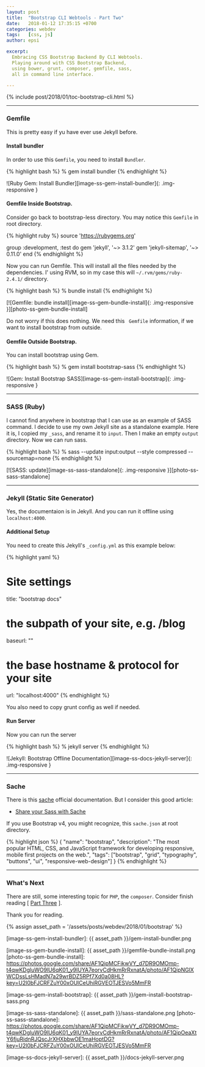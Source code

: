 ```yaml
---
layout: post
title:  "Bootstrap CLI Webtools - Part Two"
date:   2018-01-12 17:35:15 +0700
categories: webdev
tags:   [css, js]
author: epsi

excerpt:
  Embracing CSS Bootstrap Backend By CLI Webtools.
  Playing around with CSS Bootstrap Backend,
  using bower, grunt, composer, gemfile, sass,
  all in command line interface.

---
```


{% include post/2018/01/toc-bootstrap-cli.html %}

-- -- --

### Gemfile

This is pretty easy if yu have ever use Jekyll before.

#### Install bundler

In order to use this <code>Gemfile</code>,
you need to install <code>Bundler</code>.

{% highlight bash %}
% gem install bundler
{% endhighlight %}

![Ruby Gem: Install Bundler][image-ss-gem-install-bundler]{: .img-responsive }

#### Gemfile Inside Bootstrap.

Consider go back to bootstrap-less directory.
You may notice this <code>Gemfile</code> in root directory.

{% highlight ruby %}
source 'https://rubygems.org'

group :development, :test do
  gem 'jekyll', '~> 3.1.2'
  gem 'jekyll-sitemap', '~> 0.11.0'
end
{% endhighlight %}

Now you can run Gemfile.
This will install all the files needed by the dependencies.
I' using RVM, so in my case this will <code>~/.rvm/gems/ruby-2.4.1/</code> directory.

{% highlight bash %}
% bundle install
{% endhighlight %}

[![Gemfile: bundle install][image-ss-gem-bundle-install]{: .img-responsive }][photo-ss-gem-bundle-install]

Do not worry if this does nothing. 
We need this <code> Gemfile</code> information,
if we want to install bootstrap from outside.

#### Gemfile Outside Bootstrap.

You can install bootstrap using Gem.

{% highlight bash %}
% gem install bootstrap-sass
{% endhighlight %}

![Gem: Install Bootstrap SASS][image-ss-gem-install-bootstrap]{: .img-responsive }

-- -- --

### SASS (Ruby)

I cannot find anywhere in bootstrap that I can use as an example of SASS command.
I decide to use my own Jekyll site as a standalone example.
Here it is, I copied my <code>_sass</code>,
and rename it to <code>input</code>.
Then I make an empty <code>output</code> directory.
Now we can run sass.

{% highlight bash %}
% sass --update input:output  --style compressed --sourcemap=none
{% endhighlight %}

[![SASS: update][image-ss-sass-standalone]{: .img-responsive }][photo-ss-sass-standalone]

-- -- --

### Jekyll (Static Site Generator)

Yes, the documentaion is in Jekyll. 
And you can run it offline using <code>localhost:4000</code>.

#### Additional Setup

You need to create this Jekyll's <code>_config.yml</code> as this example below:

{% highlight yaml %}
# Site settings
title: "bootstrap docs"

# the subpath of your site, e.g. /blog
baseurl: "" 

# the base hostname & protocol for your site
url: "localhost:4000" 
{% endhighlight %}

You also need to copy grunt config as well if needed.

#### Run Server

Now you can run the server

{% highlight bash %}
% jekyll server
{% endhighlight %}

![Jekyll: Bootstrap Offline Documentation][image-ss-docs-jekyll-server]{: .img-responsive }

-- -- --

### Sache

There is this [sache](http://www.sache.in/) official documentation.
But I consider this good article:

* [Share your Sass with Sache](http://thesassway.com/intermediate/share-your-sass-with-sache-a-quick-guide)

If you use Bootstrap v4, you might recognize,
this <code>sache.json</code> at root directory.

{% highlight json %}
{
  "name": "bootstrap",
  "description": "The most popular HTML, CSS, and JavaScript framework for developing responsive, mobile first projects on the web.",
  "tags": ["bootstrap", "grid", "typography", "buttons", "ui", "responsive-web-design"]
}
{% endhighlight %}



-- -- --

### What's Next

There are still, some interesting topic for <code>PHP</code>,
the <code>composer</code>.
Consider finish reading [ [Part Three][local-part-three] ].

Thank you for reading.

[//]: <> ( -- -- -- links below -- -- -- )

{% assign asset_path = '/assets/posts/webdev/2018/01/bootstrap' %}

[local-part-three]:		/webdev/2018/01/13/bootstrap-cli.html

[image-ss-gem-install-bundler]: {{ asset_path }}/gem-install-bundler.png

[image-ss-gem-bundle-install]: {{ asset_path }}/gemfile-bundle-install.png
[photo-ss-gem-bundle-install]: https://photos.google.com/share/AF1QipMCFikwVY_d7DR9OMOmp-t4qwKDgluWO9lU6qK01_y9IUYA7eorvCdHkmRrRxnatA/photo/AF1QipNGlXWCDssLsHMadN7a29wrBDZ5RPf7Xd0a08HL?key=U2l0bFJCRFZuY00xOUlCeUhiRGVEOTJESVo5MmFR

[image-ss-gem-install-bootstrap]: {{ asset_path }}/gem-install-bootstrap-sass.png

[image-ss-sass-standalone]: {{ asset_path }}/sass-standalone.png
[photo-ss-sass-standalone]: https://photos.google.com/share/AF1QipMCFikwVY_d7DR9OMOmp-t4qwKDgluWO9lU6qK01_y9IUYA7eorvCdHkmRrRxnatA/photo/AF1QipOeaXtY6fjuRidnRJQscJrXHXbbwOE1maHoptDG?key=U2l0bFJCRFZuY00xOUlCeUhiRGVEOTJESVo5MmFR

[image-ss-docs-jekyll-server]: {{ asset_path }}/docs-jekyll-server.png
